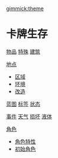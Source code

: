 
[gimmick:theme](flatly)
# 卡牌生存

[物品](object.md)
[特殊](unportable.md)
[建筑](building.md)

[地点]()

-   [区域](area.md)
-   [环境](env.md)
-   [改造](imp.md)


[蓝图](blueprint.md)
[标签](tag.md)
[状态](stat.md)   

[事件](event.md)
[天气](weather.md)
[损坏](damage.md)
[液体](liquid.md)

[角色]()

-   [角色特性](pk.md)
-   [初始角色](character_preset.md)
        